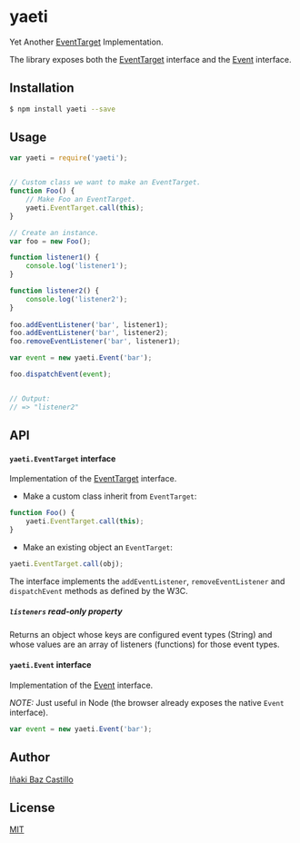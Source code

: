 # yaeti

Yet Another [EventTarget](https://developer.mozilla.org/es/docs/Web/API/EventTarget) Implementation.

The library exposes both the [EventTarget](https://developer.mozilla.org/es/docs/Web/API/EventTarget) interface and the [Event](https://developer.mozilla.org/en-US/docs/Web/API/Event) interface.


## Installation

```bash
$ npm install yaeti --save
```


## Usage

```javascript
var yaeti = require('yaeti');


// Custom class we want to make an EventTarget.
function Foo() {
    // Make Foo an EventTarget.
    yaeti.EventTarget.call(this);
}

// Create an instance.
var foo = new Foo();

function listener1() {
    console.log('listener1');
}

function listener2() {
    console.log('listener2');
}
 
foo.addEventListener('bar', listener1);
foo.addEventListener('bar', listener2);
foo.removeEventListener('bar', listener1);

var event = new yaeti.Event('bar');

foo.dispatchEvent(event);


// Output:
// => "listener2"
```



## API


#### `yaeti.EventTarget` interface

Implementation of the [EventTarget](https://developer.mozilla.org/es/docs/Web/API/EventTarget) interface.

* Make a custom class inherit from `EventTarget`:
```javascript
function Foo() {
    yaeti.EventTarget.call(this);
}
```

* Make an existing object an `EventTarget`:
```javascript
yaeti.EventTarget.call(obj);
```

The interface implements the `addEventListener`, `removeEventListener` and `dispatchEvent` methods as defined by the W3C.


##### `listeners` read-only property

Returns an object whose keys are configured event types (String) and whose values are an array of listeners (functions) for those event types.


#### `yaeti.Event` interface

Implementation of the [Event](https://developer.mozilla.org/en-US/docs/Web/API/Event) interface.

*NOTE:* Just useful in Node (the browser already exposes the native `Event` interface).

```javascript
var event = new yaeti.Event('bar');
```


## Author

[Iñaki Baz Castillo](https://github.com/ibc)


## License

[MIT](./LICENSE)
